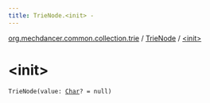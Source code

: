 ```yaml
---
title: TrieNode.<init> - 
---
```


[org.mechdancer.common.collection.trie](../index.html) / [TrieNode](index.html) / [&lt;init&gt;](./-init-.html)

# &lt;init&gt;

`TrieNode(value: `[`Char`](https://kotlinlang.org/api/latest/jvm/stdlib/kotlin/-char/index.html)`? = null)`
